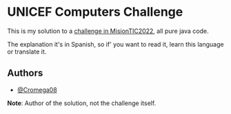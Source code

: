 
# UNICEF Computers Challenge

This is my solution to a [challenge in MisionTIC2022](https://github.com/luisguillermomolero/MisionTIC2022/blob/main/Modulo2_Java_MisionTIC2022_Main/Semana_2/03_Retos/01_Reto_2_P40/MisionTIC_C2R2_P40.pdf), all pure java code.

The explanation it's in Spanish, so if' you want to read it, learn this language or translate it.

## Authors

* [@Cromega08](https://github.com/cromega08)

**Note**: Author of the solution, not the challenge itself.
